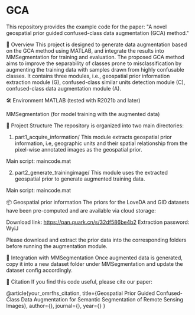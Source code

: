 # GCA
This repository provides the example code for the paper:
"A novel geospatial prior guided confused-class data augmentation (GCA) method."

📌 Overview
This project is designed to generate data augmentation based on the GCA method using MATLAB, and integrate the results into MMSegmentation for training and evaluation. The proposed GCA method aims to improve the separability
of classes prone to misclassification by augmenting the training data with samples drawn from highly confusable classes. It contains three modules, i.e., geospatial prior information extraction module (G), confused-class similar units detection module (C), confused-class data augmentation module (A).

🛠 Environment
MATLAB (tested with R2021b and later)

MMSegmentation (for model training with the augmented data)

📁 Project Structure
The repository is organized into two main directories:

1. part1_acquire_information/
This module extracts geospatial prior information, i.e, geographic units and their spatial relationship from the pixel-wise annotated images as the geospatial prior.

Main script: maincode.mat

2. part2_generate_trainingimage/
This module uses the extracted geospatial prior to generate augmented training data.

Main script: maincode.mat

📦 Geospatial prior information
The priors for the LoveDA and GID datasets have been pre-computed and are available via cloud storage:

Download link: https://pan.quark.cn/s/32df586be4b2
Extraction password: WyiJ

Please download and extract the prior data into the corresponding folders before running the augmentation module.

🔁 Integration with MMSegmentation
Once augmented data is generated, copy it into a new dataset folder under MMSegmentation and update the dataset config accordingly.

📄 Citation
If you find this code useful, please cite our paper:

@article{your_omrfhs_citation,
  title={Geospatial Prior Guided Confused-Class Data Augmentation for Semantic Segmentation of Remote Sensing Images},
  author={},
  journal={},
  year={}
}
